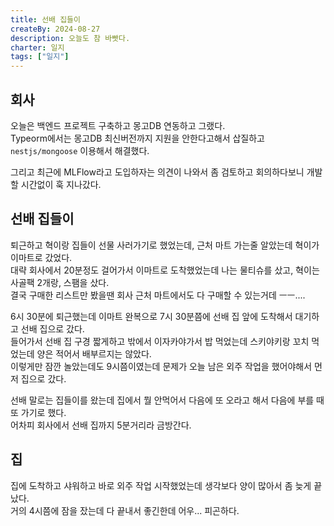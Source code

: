 ```yaml
---
title: 선배 집들이
createBy: 2024-08-27
description: 오늘도 참 바빳다.
charter: 일지
tags: ["일지"]
---
```


## 회사

오늘은 백엔드 프로젝트 구축하고 몽고DB 연동하고 그랬다.  
Typeorm에서는 몽고DB 최신버전까지 지원을 안한다고해서 삽질하고 `nestjs/mongoose` 이용해서 해결했다.

그리고 최근에 MLFlow라고 도입하자는 의견이 나와서 좀 검토하고 회의하다보니 개발할 시간없이 훅 지나갔다.

## 선배 집들이

퇴근하고 혁이랑 집들이 선물 사러가기로 했었는데, 근처 마트 가는줄 알았는데 혁이가 이마트로 갔었다.  
대략 회사에서 20분정도 걸어가서 이마트로 도착했었는데 나는 물티슈를 샀고, 혁이는 사골팩 2개랑, 스팸을 샀다.  
결국 구매한 리스트만 봤을땐 회사 근처 마트에서도 다 구매할 수 있는거데 ㅡㅡ....

6시 30분에 퇴근했는데 이마트 완복으로 7시 30분쯤에 선배 집 앞에 도착해서 대기하고 선배 집으로 갔다.  
들어가서 선배 집 구경 짧게하고 밖에서 이자카야가서 밥 먹었는데 스키야키랑 꼬치 먹었는데 양은 적어서 배부르지는 않았다.  
이렇게만 잠깐 놀았는데도 9시쯤이였는데 문제가 오늘 남은 외주 작업을 했어야해서 먼저 집으로 갔다.

선배 말로는 집들이를 왔는데 집에서 뭘 안먹어서 다음에 또 오라고 해서 다음에 부를 때 또 가기로 했다.  
어차피 회사에서 선배 집까지 5분거리라 금방간다.

## 집

집에 도착하고 샤워하고 바로 외주 작업 시작했었는데 생각보다 양이 많아서 좀 늦게 끝났다.  
거의 4시쯤에 잠을 잤는데 다 끝내서 좋긴한데 어우... 피곤하다.
